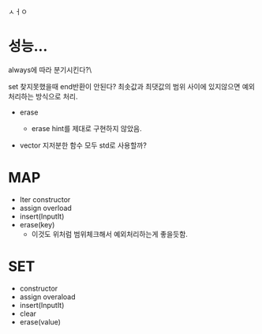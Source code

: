 ㅅㅓㅇ

# 성능...

always에 따라 분기시킨다?\

set 찾지못했을때 end반환이 안된다?
최솟값과 최댓값의 범위 사이에 있지않으면 예외처리하는 방식으로 처리.

- erase
  - erase hint를 제대로 구현하지 않았음.

- vector 지저분한 함수 모두 std로 사용할까?

# MAP

- Iter constructor
- assign overload
- insert(InputIt)
- erase(key)
  - 이것도 위처럼 범위체크해서 예외처리하는게 좋을듯함.

# SET

- constructor
- assign overaload
- insert(InputIt)
- clear
- erase(value)

